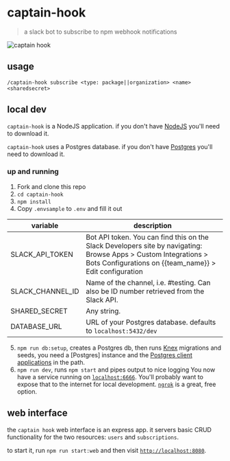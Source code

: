 # captain-hook
> a slack bot to subscribe to npm webhook notifications

![captain hook](assets/haggis-pirate.png)

## usage

```
/captain-hook subscribe <type: package||organization> <name> <sharedsecret>
```

## local dev

`captain-hook` is a NodeJS application. if you don't have [NodeJS](https://nodejs.org)
you'll need to download it.

`captain-hook` uses a Postgres database. if you don't have [Postgres](https://www.postgresql.org/download/)
you'll need to download it.

### up and running

1. Fork and clone this repo
2. `cd captain-hook`
3. `npm install`
4. Copy `.envsample` to `.env` and fill it out

  | variable                   | description                                                                                                                                                                 |
  |------------------ |---------------------------------------------------------------------------------------------------------------------------------------------------------------------------- |
  | SLACK_API_TOKEN   | Bot API token. You can find this on the Slack Developers site by navigating: Browse Apps > Custom Integrations > Bots Configurations on {{team_name}} > Edit configuration  |
  | SLACK_CHANNEL_ID  | Name of the channel, i.e. #testing. Can also be ID number retrieved from the Slack API.                                                                                     |
  | SHARED_SECRET     | Any string.                                                                                                                                                                 |
  | DATABASE_URL      | URL of your Postgres database. defaults to `localhost:5432/dev` |

5. `npm run db:setup`, creates a Postgres db, then runs [Knex] migrations and seeds, you need a [Postgres] instance and the [Postgres client applications] in the path.
6. `npm run dev`, runs `npm start` and pipes output to nice logging
  You now have a service running on [`localhost:6666`]. You'll probably want to expose
  that to the internet for local development. [`ngrok`] is a great, free option.

## web interface

the `captain hook` web interface is an express app. it servers basic CRUD functionality for the two resources: `users` and `subscriptions`.

to start it, run `npm run start:web` and then visit [`http://localhost:8080`].

[`localhost:6666`]: http://localhost:6666
[`ngrok`]: https://ngrok.com/
[Knex]: http://knexjs.org/
[`http://localhost:8080`]: http://localhost:8080
[Postgres client applications]:https://www.postgresql.org/docs/9.1/static/app-createdb.html